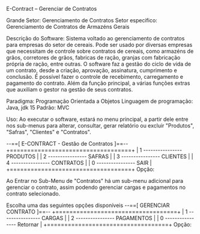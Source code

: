 E-Contract – Gerenciar de Contratos

Grande Setor: Gerenciamento de Contratos
Setor especifico: Gerenciamento de Contratos de Armazéns Gerais

Descrição do Software:
Sistema voltado ao gerenciamento de contratos para empresas do setor de cereais. 
Pode ser usado por diversas empresas que necessitam de controle sobre contratos de 
cereais, como armazéns de grãos, corretores de grãos, fabricas de ração, granjas com 
fabricação própria de ração, entre outras. O software faz a gestão do ciclo de vida de um 
contrato, desde a criação, aprovação, assinatura, cumprimento e conclusão. É possível 
fazer o controle de recebimento, carregamento e pagamento do contrato. Além da 
função principal, a várias funções extras que auxiliam o gestor na gestão de seus 
contratos.

Paradigma: Programação Orientada a Objetos
Linguagem de programação: Java, jdk 15
Padrão: MVC


Uso: Ao executar o software, estará no menu principal, a partir dele entre nos sub-menus para  alterar, consultar, gerar relatório ou excluir "Produtos", "Safras", "Clientes" e "Contratos".

--==[ E-CONTRACT - Gestão de Contratos ]==--
	+===================================+
	| 1 ---------------- PRODUTOS       |
	| 2 ---------------- SAFRAS         |
	| 3 ---------------- CLIENTES       |
	| 4 ---------------- CONTRATOS      |
	| 0 ---------------- SAIR           |
	+===================================+
 Opção: 

Ao Entrar no Sub-Menu de "Contratos" há um sub-menu adicional para gerenciar o contrato, assim podendo gerenciar cargas e pagamentos no contrato selecionado.

 Escolha uma das seguintes opções disponíveis
	 --==[  GERENCIAR CONTRATO ]==--
	+===================================+
	| 1 ---------------- CARGAS         |
	| 2 ---------------- PAGAMENTOS     |
	| 0 ---------------- Retornar       |
	+===================================+
	 Opção: 

